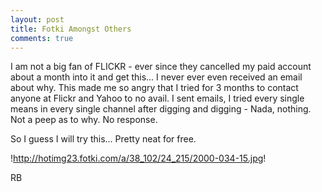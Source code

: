 ```yaml
---
layout: post
title: Fotki Amongst Others
comments: true
---
```


I am not a big fan of FLICKR - ever since they cancelled my paid account about a month into it and get this... I never ever even received an email about why. This made me so angry that I tried for 3 months to contact anyone at Flickr and Yahoo to no avail. I sent emails, I tried every single means in every single channel after digging and digging - Nada, nothing. Not a peep as to why. No response.

So I guess I will try this... Pretty neat for free.

!http://hotimg23.fotki.com/a/38_102/24_215/2000-034-15.jpg!

RB
